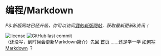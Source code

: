 # 编程/Markdown

*PS:新版网站已经升级，你可以访问[我的新版网站](https://guleixibian2009.github.io/)，获取最新更新&资讯！*

![license](https://img.shields.io/github/license/guleixibian/guleixibian.github.io)
![GitHub last commit](https://img.shields.io/github/last-commit/guleixibian/guleixibian.github.io)  
（还没写，到时候会更新Markdown简介）先回 [首页](https://guleixibian.github.io/) ......还是学一学 [如何写Markdown](https://guleixibian.github.io/Code/Python/01/) ？

